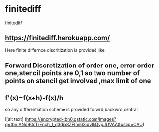 # finitediff
finitediff

## https://finitediff.herokuapp.com/

Here finite differnce discritization is provided like 

## Forward Discretization of order one, error order one,stencil points are 0,1 so two number of points on stencil get involved ,max limit of one
## f'(x)=f(x+h)-f(x)/h 

so any differentiation scheme is provided forwrd,backwrd,central

![alt text] (https://encrypted-tbn0.gstatic.com/images?q=tbn:ANd9GcTrEnch_l_d3djn8ZFImi63idvIIjQvpJUVAA&usqp=CAU) 
